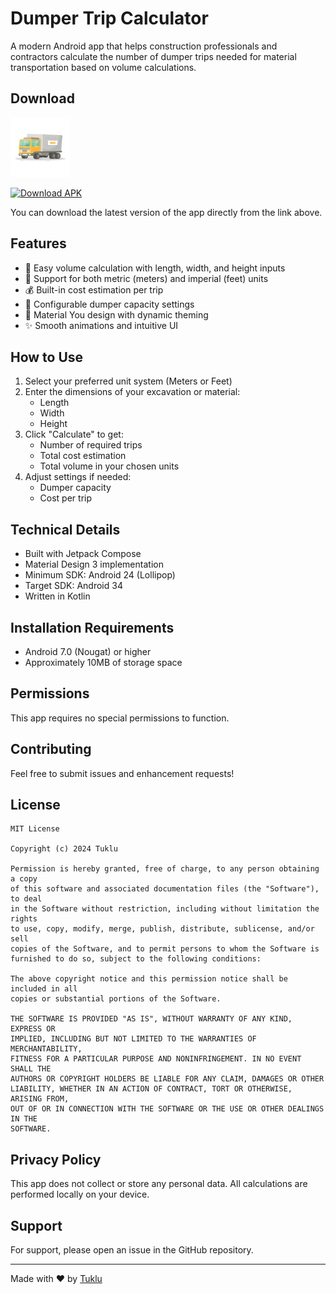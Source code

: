 # Dumper Trip Calculator

A modern Android app that helps construction professionals and contractors calculate the number of dumper trips needed for material transportation based on volume calculations.

## Download

<div align="left">
<img src="https://github.com/tuklu/DumperTripCalculator/blob/main/app/src/main/res/mipmap-xxhdpi/ic_launcher.png" alt="Dumper Trip Calculator Logo" width="95" height="95"/>
</div>

[![Download APK](https://img.shields.io/badge/Download-APK-green.svg)](https://github.com/tuklu/DumperTripCalculator/blob/main/app/release/app-release.apk?raw=true)

You can download the latest version of the app directly from the link above.

## Features

- 📏 Easy volume calculation with length, width, and height inputs
- 🔄 Support for both metric (meters) and imperial (feet) units
- 💰 Built-in cost estimation per trip
- 🚛 Configurable dumper capacity settings
- 🎨 Material You design with dynamic theming
- ✨ Smooth animations and intuitive UI

## How to Use

1. Select your preferred unit system (Meters or Feet)
2. Enter the dimensions of your excavation or material:
   - Length
   - Width
   - Height
3. Click "Calculate" to get:
   - Number of required trips
   - Total cost estimation
   - Total volume in your chosen units
4. Adjust settings if needed:
   - Dumper capacity
   - Cost per trip

## Technical Details

- Built with Jetpack Compose
- Material Design 3 implementation
- Minimum SDK: Android 24 (Lollipop)
- Target SDK: Android 34
- Written in Kotlin

## Installation Requirements

- Android 7.0 (Nougat) or higher
- Approximately 10MB of storage space

## Permissions

This app requires no special permissions to function.

## Contributing

Feel free to submit issues and enhancement requests!

## License

```
MIT License

Copyright (c) 2024 Tuklu

Permission is hereby granted, free of charge, to any person obtaining a copy
of this software and associated documentation files (the "Software"), to deal
in the Software without restriction, including without limitation the rights
to use, copy, modify, merge, publish, distribute, sublicense, and/or sell
copies of the Software, and to permit persons to whom the Software is
furnished to do so, subject to the following conditions:

The above copyright notice and this permission notice shall be included in all
copies or substantial portions of the Software.

THE SOFTWARE IS PROVIDED "AS IS", WITHOUT WARRANTY OF ANY KIND, EXPRESS OR
IMPLIED, INCLUDING BUT NOT LIMITED TO THE WARRANTIES OF MERCHANTABILITY,
FITNESS FOR A PARTICULAR PURPOSE AND NONINFRINGEMENT. IN NO EVENT SHALL THE
AUTHORS OR COPYRIGHT HOLDERS BE LIABLE FOR ANY CLAIM, DAMAGES OR OTHER
LIABILITY, WHETHER IN AN ACTION OF CONTRACT, TORT OR OTHERWISE, ARISING FROM,
OUT OF OR IN CONNECTION WITH THE SOFTWARE OR THE USE OR OTHER DEALINGS IN THE
SOFTWARE.
```

## Privacy Policy

This app does not collect or store any personal data. All calculations are performed locally on your device.

## Support

For support, please open an issue in the GitHub repository.

---

Made with ❤️ by [Tuklu](https://github.com/tuklu)
